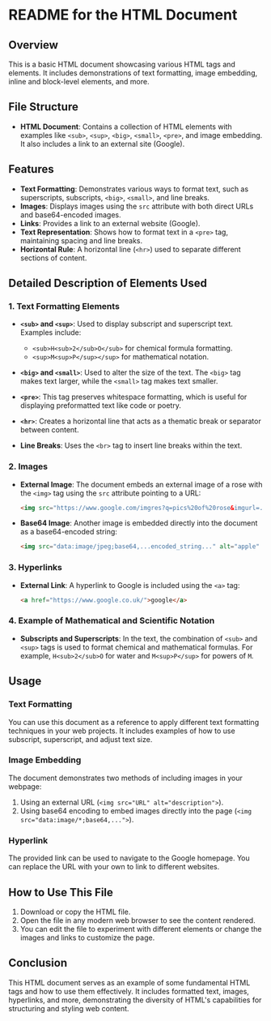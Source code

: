 # README for the HTML Document

## Overview

This is a basic HTML document showcasing various HTML tags and elements. It includes demonstrations of text formatting, image embedding, inline and block-level elements, and more.

## File Structure

- **HTML Document**: Contains a collection of HTML elements with examples like `<sub>`, `<sup>`, `<big>`, `<small>`, `<pre>`, and image embedding. It also includes a link to an external site (Google).

## Features

- **Text Formatting**: Demonstrates various ways to format text, such as superscripts, subscripts, `<big>`, `<small>`, and line breaks.
- **Images**: Displays images using the `src` attribute with both direct URLs and base64-encoded images.
- **Links**: Provides a link to an external website (Google).
- **Text Representation**: Shows how to format text in a `<pre>` tag, maintaining spacing and line breaks.
- **Horizontal Rule**: A horizontal line (`<hr>`) used to separate different sections of content.
  
## Detailed Description of Elements Used

### 1. Text Formatting Elements

- **`<sub>` and `<sup>`**: Used to display subscript and superscript text. Examples include:
  - `<sub>H<sub>2</sub>O</sub>` for chemical formula formatting.
  - `<sup>M<sup>P</sup></sup>` for mathematical notation.

- **`<big>` and `<small>`**: Used to alter the size of the text. The `<big>` tag makes text larger, while the `<small>` tag makes text smaller.

- **`<pre>`**: This tag preserves whitespace formatting, which is useful for displaying preformatted text like code or poetry.

- **`<hr>`**: Creates a horizontal line that acts as a thematic break or separator between content.

- **Line Breaks**: Uses the `<br>` tag to insert line breaks within the text.

### 2. Images

- **External Image**: The document embeds an external image of a rose with the `<img>` tag using the `src` attribute pointing to a URL:
  ```html
  <img src="https://www.google.com/imgres?q=pics%20of%20rose&imgurl=..." alt="rose" height="123">
  ```

- **Base64 Image**: Another image is embedded directly into the document as a base64-encoded string:
  ```html
  <img src="data:image/jpeg;base64,...encoded_string..." alt="apple" height="123">
  ```

### 3. Hyperlinks

- **External Link**: A hyperlink to Google is included using the `<a>` tag:
  ```html
  <a href="https://www.google.co.uk/">google</a>
  ```

### 4. Example of Mathematical and Scientific Notation

- **Subscripts and Superscripts**: In the text, the combination of `<sub>` and `<sup>` tags is used to format chemical and mathematical formulas. For example, `H<sub>2</sub>O` for water and `M<sup>P</sup>` for powers of `M`.

## Usage

### Text Formatting
You can use this document as a reference to apply different text formatting techniques in your web projects. It includes examples of how to use subscript, superscript, and adjust text size.

### Image Embedding
The document demonstrates two methods of including images in your webpage:
1. Using an external URL (`<img src="URL" alt="description">`).
2. Using base64 encoding to embed images directly into the page (`<img src="data:image/*;base64,...">`).

### Hyperlink
The provided link can be used to navigate to the Google homepage. You can replace the URL with your own to link to different websites.

## How to Use This File

1. Download or copy the HTML file.
2. Open the file in any modern web browser to see the content rendered.
3. You can edit the file to experiment with different elements or change the images and links to customize the page.

## Conclusion

This HTML document serves as an example of some fundamental HTML tags and how to use them effectively. It includes formatted text, images, hyperlinks, and more, demonstrating the diversity of HTML's capabilities for structuring and styling web content.
